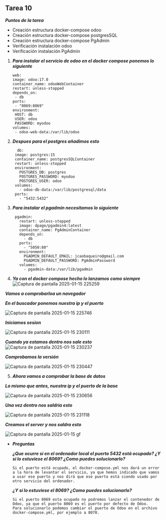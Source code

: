 ## Tarea 10

***Puntos de la tarea***

  - Creación estructura docker-compose odoo
  - Creación estructura docker-compose postgresSQL
  - Creación estructura docker-compose PgAdmin
  - Verificación instalación odoo
  - Verificación instalación PgAdmin



1. ***Para instalar el servicio de odoo en el docker compose ponemos lo siguiente***
     ```
     web:
    image: odoo:17.0
    container_name: odooWebContainer
    restart: unless-stopped
    depends_on:
      - db
    ports:
      - "8069:8069"
    environment:
      HOST: db
      USER: odoo
      PASSWORD: myodoo
    volumes:
      - odoo-web-data:/var/lib/odoo
     ```

2. ***Despues para el postgres añadimos esto***
   ```
     db:
    image: postgres:15
    container_name: postgresSQLContainer
    restart: unless-stopped
    environment:
      POSTGRES_DB: postgres
      POSTGRES_PASSWORD: myodoo
      POSTGRES_USER: odoo
    volumes:
      - odoo-db-data:/var/lib/postgresql/data
    ports:
      - "5432:5432"
   ```


3. ***Para instalar el pgadmin necesitamos lo siguiente***
   ```
    pgadmin:
      restart: unless-stopped
      image: dpage/pgadmin4:latest
      container_name: PgAdminContainer
      depends_on:
        - db
      ports:
        - "5050:80"
      environment:
        PGADMIN_DEFAULT_EMAIL: jcaobaqueiro@gmail.com
        PGADMIN_DEFAULT_PASSWORD: PgAdminPassword
      volumes:
        - pgadmin-data:/var/lib/pgadmin
   ```

4. ***Ya con el docker compose hecho lo lanzamos como siempre***
![Captura de pantalla 2025-01-15 225259](https://github.com/user-attachments/assets/7415d358-5afc-4ab9-86f9-26f528dcb24f)

  ***Vamos a comprobarloa  un navegador***
  
  ***En el buscador ponemos nuestra ip y el puerto***
  
  ![Captura de pantalla 2025-01-15 225746](https://github.com/user-attachments/assets/04615418-dafc-4e20-8a69-e15f53283467)

  ***Iniciamos sesion***
  
  ![Captura de pantalla 2025-01-15 230111](https://github.com/user-attachments/assets/2781be95-a9f7-4c90-a707-5195927db600)

  ***Cuando ya estamos dentro nos sale esto***
![Captura de pantalla 2025-01-15 230237](https://github.com/user-attachments/assets/252d253d-74e6-4461-b3a1-c4c0e60f3f50)

  ***Comprobamos la versión***

  ![Captura de pantalla 2025-01-15 230447](https://github.com/user-attachments/assets/f6e05471-239b-4f90-b98c-2989810c01b3)


5. ***Ahora vamos a comprobar la base de datos***

***Lo mismo que antes, nuestra ip y el puerto de la base***
   
   ![Captura de pantalla 2025-01-15 230656](https://github.com/user-attachments/assets/82813804-d07d-4f27-a994-3e75016e564f)

***Una vez dentro nos saldria esto***

![Captura de pantalla 2025-01-15 231118](https://github.com/user-attachments/assets/aee3b21b-f321-4203-bc88-67f059fd3de3)

***Creamos el server y nos saldra esto***

![Captura de pantalla 2025-01-15 gf](https://github.com/user-attachments/assets/eec28826-1163-4ade-9a25-b44034a2a238)



- ***Preguntas***


  ***¿Que ocurre si en el ordenador local el puerto 5432 está ocupado? ¿Y si lo estuviese el 8069? ¿Como puedes solucionarlo?***
  
  ```
  Si el puerto está ocupado, el docker-compose.yml nos dará un error a la hora de levantar el servicio, ya que hemos indicado que vamos a usar ese puerto y nos dirá que ese puerto está siendo usado por otro servicio del ordenador.
  ```

  ***¿Y si lo estuviese el 8069? ¿Como puedes solucionarlo?***

  ```
  Si el puerto 8069 esta ocupado no podremos lanzar el contenedor de Odoo, ya que el puerto 8069 es el puerto por defecto de Odoo.
  Para solucionarlo podemos cambiar el puerto de Odoo en el archivo docker-compose.yml, por ejemplo a 8070.
  ```
